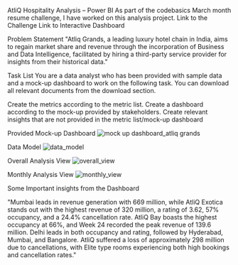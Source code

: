 AtliQ Hospitality Analysis – Power BI
As part of the codebasics March month resume challenge, I have worked on this analysis project.
Link to the Challenge
Link to Interactive Dashboard

Problem Statement
"Atliq Grands, a leading luxury hotel chain in India, aims to regain market share and revenue through the incorporation of Business and Data Intelligence, facilitated by hiring a third-party service provider for insights from their historical data."

Task List
You are a data analyst who has been provided with sample data and a mock-up dashboard to work on the following task. You can download all relevant documents from the download section.

Create the metrics according to the metric list.
Create a dashboard according to the mock-up provided by stakeholders.
Create relevant insights that are not provided in the metric list/mock-up dashboard

Provided Mock-up Dashboard
![mock up dashboard_atliq grands](https://github.com/Sana-Afreen438/AtliQ-Hardware---Hospitality_Analysis/assets/99607942/a44d2e56-6e21-4d58-9287-258610384a0c)

Data Model
![data_model](https://github.com/Sana-Afreen438/AtliQ-Hardware---Hospitality_Analysis/assets/99607942/09a68b3a-beaa-4567-8264-338fe7907e9b)

Overall Analysis View
![overall_view](https://github.com/Sana-Afreen438/AtliQ-Hardware---Hospitality_Analysis/assets/99607942/a90e7899-256d-4085-b0b5-b5ebaf84054f)

Monthly Analysis View
![monthly_view](https://github.com/Sana-Afreen438/AtliQ-Hardware---Hospitality_Analysis/assets/99607942/98004fd8-a63c-4874-9aa4-6252145d1561)

Some Important insights from the Dashboard

"Mumbai leads in revenue generation with 669 million, while AtliQ Exotica stands out with the highest revenue of 320 million, a rating of 3.62, 57% occupancy, and a 24.4% cancellation rate. AtliQ Bay boasts the highest occupancy at 66%, and Week 24 recorded the peak revenue of 139.6 million. Delhi leads in both occupancy and rating, followed by Hyderabad, Mumbai, and Bangalore. AtliQ suffered a loss of approximately 298 million due to cancellations, with Elite type rooms experiencing both high bookings and cancellation rates."




